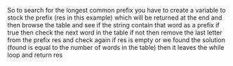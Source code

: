 So to search for the longest common prefix you have to create a variable to stock the prefix (res in this example) which will be returned at the end and then browse the table and see if the string contain that word as a prefix
if true then check the next word in the table
if not then remove the last letter from the prefix res and check again
if res is empty or we found the solution (found is equal to the number of words in the table) then it leaves the while loop and return res